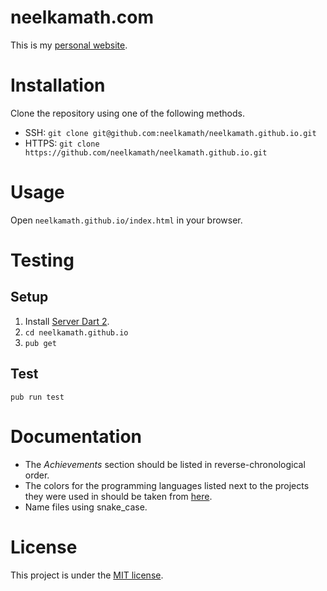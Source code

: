 # neelkamath.com

This is my [personal website](http://neelkamath.com).

# Installation

Clone the repository using one of the following methods.
- SSH: `git clone git@github.com:neelkamath/neelkamath.github.io.git`
- HTTPS: `git clone https://github.com/neelkamath/neelkamath.github.io.git`

# Usage

Open `neelkamath.github.io/index.html` in your browser.

# Testing

## Setup

1. Install [Server Dart 2](https://www.dartlang.org/tools/sdk#install).
1. `cd neelkamath.github.io`
1. `pub get`

## Test

`pub run test`

# Documentation

- The _Achievements_ section should be listed in reverse-chronological order.
- The colors for the programming languages listed next to the projects they were used in should be taken from [here](https://github.com/github/linguist/blob/master/lib/linguist/languages.yml).
- Name files using snake_case.

# License

This project is under the [MIT license](LICENSE).
